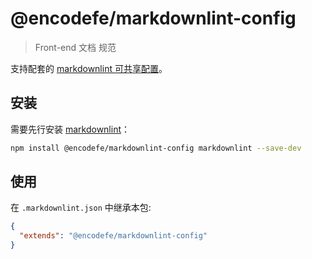 # @encodefe/markdownlint-config

> Front-end 文档 规范

支持配套的 [markdownlint 可共享配置](https://www.npmjs.com/package/markdownlint#optionsconfig)。

## 安装

需要先行安装 [markdownlint](https://www.npmjs.com/package/markdownlint)：

```bash
npm install @encodefe/markdownlint-config markdownlint --save-dev
```

## 使用

在 `.markdownlint.json` 中继承本包:

```json
{
  "extends": "@encodefe/markdownlint-config"
}
```
